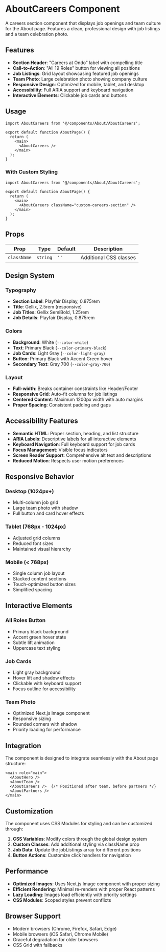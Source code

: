 # AboutCareers Component

A careers section component that displays job openings and team culture for the About page. Features a clean, professional design with job listings and a team celebration photo.

## Features

- **Section Header**: "Careers at Ondo" label with compelling title
- **Call-to-Action**: "All 19 Roles" button for viewing all positions
- **Job Listings**: Grid layout showcasing featured job openings
- **Team Photo**: Large celebration photo showing company culture
- **Responsive Design**: Optimized for mobile, tablet, and desktop
- **Accessibility**: Full ARIA support and keyboard navigation
- **Interactive Elements**: Clickable job cards and buttons

## Usage

```tsx
import AboutCareers from '@/components/About/AboutCareers';

export default function AboutPage() {
  return (
    <main>
      <AboutCareers />
    </main>
  );
}
```

### With Custom Styling

```tsx
import AboutCareers from '@/components/About/AboutCareers';

export default function AboutPage() {
  return (
    <main>
      <AboutCareers className="custom-careers-section" />
    </main>
  );
}
```

## Props

| Prop | Type | Default | Description |
|------|------|---------|-------------|
| `className` | `string` | `''` | Additional CSS classes |

## Design System

### Typography
- **Section Label**: Playfair Display, 0.875rem
- **Title**: Gellix, 2.5rem (responsive)
- **Job Titles**: Gellix SemiBold, 1.25rem
- **Job Details**: Playfair Display, 0.875rem

### Colors
- **Background**: White (`--color-white`)
- **Text**: Primary Black (`--color-primary-black`)
- **Job Cards**: Light Gray (`--color-light-gray`)
- **Button**: Primary Black with Accent Green hover
- **Secondary Text**: Gray 700 (`--color-gray-700`)

### Layout
- **Full-width**: Breaks container constraints like Header/Footer
- **Responsive Grid**: Auto-fit columns for job listings
- **Centered Content**: Maximum 1200px width with auto margins
- **Proper Spacing**: Consistent padding and gaps

## Accessibility Features

- **Semantic HTML**: Proper section, heading, and list structure
- **ARIA Labels**: Descriptive labels for all interactive elements
- **Keyboard Navigation**: Full keyboard support for job cards
- **Focus Management**: Visible focus indicators
- **Screen Reader Support**: Comprehensive alt text and descriptions
- **Reduced Motion**: Respects user motion preferences

## Responsive Behavior

### Desktop (1024px+)
- Multi-column job grid
- Large team photo with shadow
- Full button and card hover effects

### Tablet (768px - 1024px)
- Adjusted grid columns
- Reduced font sizes
- Maintained visual hierarchy

### Mobile (< 768px)
- Single column job layout
- Stacked content sections
- Touch-optimized button sizes
- Simplified spacing

## Interactive Elements

### All Roles Button
- Primary black background
- Accent green hover state
- Subtle lift animation
- Uppercase text styling

### Job Cards
- Light gray background
- Hover lift and shadow effects
- Clickable with keyboard support
- Focus outline for accessibility

### Team Photo
- Optimized Next.js Image component
- Responsive sizing
- Rounded corners with shadow
- Priority loading for performance

## Integration

The component is designed to integrate seamlessly with the About page structure:

```tsx
<main role="main">
  <AboutHero />
  <AboutTeam />
  <AboutCareers />  {/* Positioned after team, before partners */}
  <AboutPartners />
</main>
```

## Customization

The component uses CSS Modules for styling and can be customized through:

1. **CSS Variables**: Modify colors through the global design system
2. **Custom Classes**: Add additional styling via className prop
3. **Job Data**: Update the jobListings array for different positions
4. **Button Actions**: Customize click handlers for navigation

## Performance

- **Optimized Images**: Uses Next.js Image component with proper sizing
- **Efficient Rendering**: Minimal re-renders with proper React patterns
- **Lazy Loading**: Images load efficiently with priority settings
- **CSS Modules**: Scoped styles prevent conflicts

## Browser Support

- Modern browsers (Chrome, Firefox, Safari, Edge)
- Mobile browsers (iOS Safari, Chrome Mobile)
- Graceful degradation for older browsers
- CSS Grid with fallbacks
